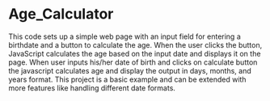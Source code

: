 # Age_Calculator

This code sets up a simple web page with an input field for entering a birthdate and a button to calculate the age. 
When the user clicks the button, JavaScript calculates the age based on the input date and displays it on the page. 
When user inputs his/her date of birth and clicks on calculate button the javascript calculates age and display the output in days, months, and years format. 
This project is a basic example and can be extended with more features like handling different date formats.
